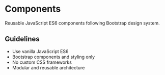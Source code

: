 # Components

Reusable JavaScript ES6 components following Bootstrap design system.

## Guidelines
- Use vanilla JavaScript ES6
- Bootstrap components and styling only
- No custom CSS frameworks
- Modular and reusable architecture